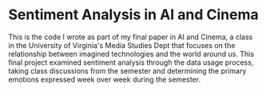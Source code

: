 # Sentiment Analysis in AI and Cinema

This is the code I wrote as part of my final paper in AI and Cinema, a class in the University of Virginia's Media Studies Dept that focuses on the relationship between imagined technologies and the world around us. 
This final project examined sentiment analysis through the data usage process, taking class discussions from the semester and determining the primary emotions expressed week over week during the semester.

